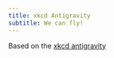 ```yaml
---
title: xkcd Antigravity
subtitle: We can fly!
---
```

Based on the [xkcd antigravity](https://xkcd.com/353/)

